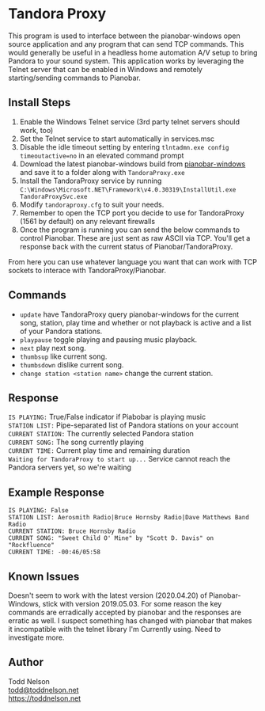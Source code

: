 # Tandora Proxy
This program is used to interface between the pianobar-windows open source application and any program that can send TCP commands.  This would generally be useful in a headless home automation A/V setup to bring Pandora to your sound system.  This application works by leveraging the Telnet server that can be enabled in Windows and remotely starting/sending commands to Pianobar. 

## Install Steps
1. Enable the Windows Telnet service (3rd party telnet servers should work, too)
1. Set the Telnet service to start automatically in services.msc
1. Disable the idle timeout setting by entering `tlntadmn.exe config timeoutactive=no` in an elevated command prompt
1. Download the latest pianobar-windows build from [pianobar-windows](https://github.com/thedmd/pianobar-windows/releases) and save it to a folder along with `TandoraProxy.exe`
1. Install the TandoraProxy service by running `C:\Windows\Microsoft.NET\Framework\v4.0.30319\InstallUtil.exe TandoraProxySvc.exe`
1. Modify `tandoraproxy.cfg` to suit your needs.
1. Remember to open the TCP port you decide to use for TandoraProxy (1561 by default) on any relevant firewalls
1. Once the program is running you can send the below commands to control Pianobar.  These are just sent as raw ASCII via TCP.  You'll get a response back with the current status of Pianobar/TandoraProxy.

From here you can use whatever language you want that can work with TCP sockets to interace with TandoraProxy/Pianobar.
	
## Commands
* `update`  have TandoraProxy query pianobar-windows for the current song, station, play time and whether or not playback is active and a list of your Pandora stations.
* `playpause`  toggle playing and pausing music playback.
* `next`  play next song.
* `thumbsup`  like current song.
* `thumbsdown`  dislike current song.
* `change station <station name>`  change the current station.

## Response
`IS PLAYING:` True/False indicator if Piabobar is playing music  
`STATION LIST:` Pipe-separated list of Pandora stations on your account  
`CURRENT STATION:` The currently selected Pandora station  
`CURRENT SONG:` The song currently playing  
`CURRENT TIME:` Current play time and remaining duration  
`Waiting for TandoraProxy to start up...` Service cannot reach the Pandora servers yet, so we're waiting

## Example Response
`IS PLAYING: False`  
`STATION LIST: Aerosmith Radio|Bruce Hornsby Radio|Dave Matthews Band Radio`  
`CURRENT STATION: Bruce Hornsby Radio`  
`CURRENT SONG: "Sweet Child O' Mine" by "Scott D. Davis" on "Rockfluence"`  
`CURRENT TIME: -00:46/05:58`

## Known Issues
Doesn't seem to work with the latest version (2020.04.20) of Pianobar-Windows, stick with version 2019.05.03.  For some reason the key commands are erradically accepted by pianobar and the responses are erratic as well.  I suspect something has changed with pianobar that makes it incompatible with the telnet library I'm Currently using.  Need to investigate more.
	
## Author
Todd Nelson  
todd@toddnelson.net  
https://toddnelson.net